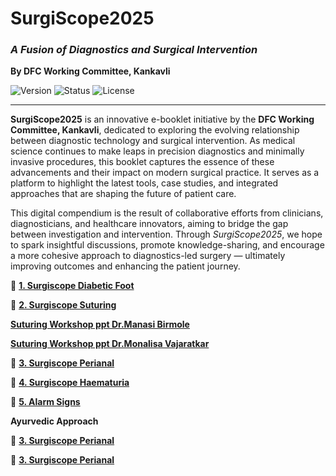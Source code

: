 
# SurgiScope2025  
### *A Fusion of Diagnostics and Surgical Intervention*  
**By DFC Working Committee, Kankavli**

![Version](https://img.shields.io/badge/version-1.0-blue.svg)
![Status](https://img.shields.io/badge/status-active-brightgreen)
![License](https://img.shields.io/badge/license-CC%20BY--NC--SA%204.0-lightgrey.svg)

---

**SurgiScope2025** is an innovative e-booklet initiative by the **DFC Working Committee, Kankavli**, dedicated to exploring the evolving relationship between diagnostic technology and surgical intervention. As medical science continues to make leaps in precision diagnostics and minimally invasive procedures, this booklet captures the essence of these advancements and their impact on modern surgical practice. It serves as a platform to highlight the latest tools, case studies, and integrated approaches that are shaping the future of patient care.

This digital compendium is the result of collaborative efforts from clinicians, diagnosticians, and healthcare innovators, aiming to bridge the gap between investigation and intervention. Through *SurgiScope2025*, we hope to spark insightful discussions, promote knowledge-sharing, and encourage a more cohesive approach to diagnostics-led surgery — ultimately improving outcomes and enhancing the patient journey.



📂  **[1. Surgiscope Diabetic Foot](https://github.com/knkworkingcommittee/SurgiScope2025/blob/main/1.%20Surgiscope%20Diabetic%20Foot.pdf)**


📂  **[2. Surgiscope Suturing](https://github.com/knkworkingcommittee/SurgiScope2025/blob/main/2.%20Surgiscope%20Suturing.pdf)**


  **[Suturing Workshop ppt Dr.Manasi Birmole](https://github.com/knkworkingcommittee/SurgiScope2025/blob/main/Suturing%20Workshop%20Manasi.pptx)**
  
  **[Suturing Workshop ppt Dr.Monalisa Vajaratkar](https://github.com/knkworkingcommittee/SurgiScope2025/blob/main/Suturing%20Workshop%20Presentation.pptx)**
  

📂  **[3. Surgiscope Perianal](https://github.com/knkworkingcommittee/SurgiScope2025/blob/main/3.%20Surgoscope%20Perianal.pdf)**


📂  **[4. Surgiscope Haematuria](https://github.com/knkworkingcommittee/SurgiScope2025/blob/main/4.%20Surgiscope%20Hematuria.pdf)**


📂  **[5. Alarm Signs](https://github.com/knkworkingcommittee/SurgiScope2025/blob/main/5.%20Alarm%20Signs.pdf)**



**Ayurvedic Approach**



📂  **[3. Surgiscope Perianal](https://github.com/knkworkingcommittee/SurgiScope2025/blob/main/3.%20Surgoscope%20Perianal.pdf)**


📂  **[3. Surgiscope Perianal](https://github.com/knkworkingcommittee/SurgiScope2025/blob/main/3.%20Surgoscope%20Perianal.pdf)**

